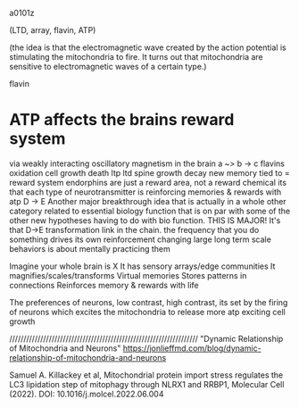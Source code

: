 a0101z

(LTD, array, flavin, ATP)

(the idea is that the electromagnetic wave created by the action potential is stimulating the mitochondria to fire. It turns out that mitochondria are sensitive to electromagnetic waves of a certain type.)

flavin
# ATP affects the brains reward system
via weakly interacting oscillatory magnetism in the brain
a ~> b -> c
flavins oxidation
cell growth death ltp ltd spine growth decay
new memory tied to = reward system
endorphins are just a reward area, not a reward chemical
its that each type of neurotransmitter is reinforcing memories & rewards
with atp
D -> E
Another major breakthrough idea that is actually in a whole other category related to essential biology function that is on par with some of the other new hypotheses having to do with bio function. THIS IS MAJOR! It's that D->E transformation link in the chain.
the frequency that you do something drives its own reinforcement
changing large long term scale behaviors is about mentally practicing them

Imagine your whole brain is X
It has sensory arrays/edge communities
It magnifies/scales/transforms
Virtual memories
Stores patterns in connections
Reinforces memory & rewards with life

The preferences of neurons, low contrast, high contrast, its set by the firing of neurons which excites the mitochondria to release more atp exciting cell growth

///////////////////////////////////////////////////////////////////
"Dynamic Relationship of Mitochondria and Neurons"
https://jonlieffmd.com/blog/dynamic-relationship-of-mitochondria-and-neurons

Samuel A. Killackey et al, Mitochondrial protein import stress regulates the LC3 lipidation step of mitophagy through NLRX1 and RRBP1, Molecular Cell (2022). DOI: 10.1016/j.molcel.2022.06.004